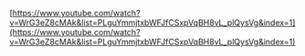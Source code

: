 [https://www.youtube.com/watch?v=WrG3eZ8cMAk&list=PLguYmmjtxbWFJfCSxpVqBH8vL_plQysVg&index=1](https://www.youtube.com/watch?v=WrG3eZ8cMAk&list=PLguYmmjtxbWFJfCSxpVqBH8vL_plQysVg&index=1)
